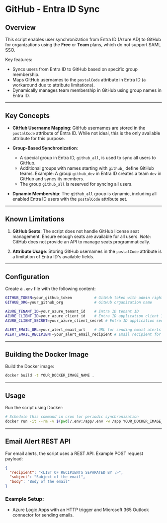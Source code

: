# GitHub - Entra ID Sync

## Overview

This script enables user synchronization from Entra ID (Azure AD) to GitHub for organizations using the **Free** or **Team** plans, which do not support SAML SSO.

Key features:
- Syncs users from Entra ID to GitHub based on specific group membership.
- Maps GitHub usernames to the `postalCode` attribute in Entra ID (a workaround due to attribute limitations).
- Dynamically manages team membership in GitHub using group names in Entra ID.

---

## Key Concepts

- **GitHub Username Mapping**:
  GitHub usernames are stored in the `postalCode` attribute of Entra ID. While not ideal, this is the only available attribute for this purpose.

- **Group-Based Synchronization**:
  - A special group in Entra ID, `github_all`, is used to sync all users to GitHub.
  - Additional groups with names starting with `github_` define GitHub teams.
    Example: A group `github_dev` in Entra ID creates a team `dev` in GitHub and syncs its members.
  - The group `github_all` is reserved for syncing all users.

- **Dynamic Membership**:
  The `github_all` group is dynamic, including all enabled Entra ID users with the `postalCode` attribute set.

---

## Known Limitations

1. **GitHub Seats**:
   The script does not handle GitHub license seat management. Ensure enough seats are available for all users.
   *Note*: GitHub does not provide an API to manage seats programmatically.

2. **Attribute Usage**:
   Storing GitHub usernames in the `postalCode` attribute is a limitation of Entra ID's available fields.

---

## Configuration

Create a `.env` file with the following content:

```bash
GITHUB_TOKEN=your_github_token          # GitHub token with admin rights
GITHUB_ORG=your_github_org              # GitHub organization name

AZURE_TENANT_ID=your_azure_tenant_id    # Entra ID tenant ID
AZURE_CLIENT_ID=your_azure_client_id    # Entra ID application client ID
AZURE_CLIENT_SECRET=your_azure_client_secret # Entra ID application secret

ALERT_EMAIL_URL=your_alert_email_url    # URL for sending email alerts
ALERT_EMAIL_RECIPIENT=your_alert_email_recipient # Email recipient for alerts
```

---

## Building the Docker Image

Build the Docker image:

```bash
docker build -t YOUR_DOCKER_IMAGE_NAME .
```

---

## Usage

Run the script using Docker:

```bash
# Schedule this command in cron for periodic synchronization
docker run -it --rm -v $(pwd)/.env:/app/.env -w /app YOUR_DOCKER_IMAGE_NAME python sync.py
```

---

## Email Alert REST API

For email alerts, the script uses a REST API. Example POST request payload:

```json
{
  "recipient": "<LIST OF RECIPIENTS SEPARATED BY ;>",
  "subject": "Subject of the email",
  "body": "Body of the email"
}
```

### Example Setup:
- Azure Logic Apps with an HTTP trigger and Microsoft 365 Outlook connector for sending emails.
